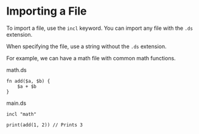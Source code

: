 # Importing a File

To import a file, use the `incl` keyword. You can import any file with the `.ds` extension.

When specifying the file, use a string without the `.ds` extension.

For example, we can have a math file with common math functions.

math.ds
```
fn add($a, $b) {
    $a + $b
}
```

main.ds
```
incl "math"

print(add(1, 2)) // Prints 3
```

